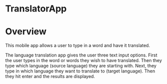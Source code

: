 # TranslatorApp
# Overview

This mobile app allows a user to type in a word and have it translated. 

The language translation app gives the user three text input options. First the user types in the word or words they wish to have translated. Then they type which language (source language) they are starting with. Next, they type in which language they want to translate to (target language). Then they hit enter and the results are displayed. 

